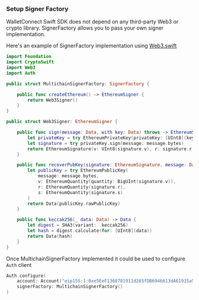 ### Setup Signer Factory

WalletConnect Swift SDK does not depend on any third-party Web3 or crypto library. SignerFactory allows you to pass your own signer implementation.

Here's an example of SignerFactory implementation using [Web3.swift](https://github.com/WalletConnect/Web3.swift)

```swift
import Foundation
import CryptoSwift
import Web3
import Auth

public struct MultichainSignerFactory: SignerFactory {

    public func createEthereum() -> EthereumSigner {
        return Web3Signer()
    }
}

public struct Web3Signer: EthereumSigner {

    public func sign(message: Data, with key: Data) throws -> EthereumSignature {
        let privateKey = try EthereumPrivateKey(privateKey: [UInt8](key))
        let signature = try privateKey.sign(message: message.bytes)
        return EthereumSignature(v: UInt8(signature.v), r: signature.r, s: signature.s)
    }

    public func recoverPubKey(signature: EthereumSignature, message: Data) throws -> Data {
        let publicKey = try EthereumPublicKey(
            message: message.bytes,
            v: EthereumQuantity(quantity: BigUInt(signature.v)),
            r: EthereumQuantity(signature.r),
            s: EthereumQuantity(signature.s)
        )
        return Data(publicKey.rawPublicKey)
    }

    public func keccak256(_ data: Data) -> Data {
        let digest = SHA3(variant: .keccak256)
        let hash = digest.calculate(for: [UInt8](data))
        return Data(hash)
    }
}
```

Once MultichainSignerFactory implemented it could be used to configure `Auth` client

```swift
Auth.configure(
    account: Account("eip155:1:0xe5EeF1368781911d265fDB6946613dA61915a501")!,
    signerFactory: MultichainSignerFactory()
)
```
